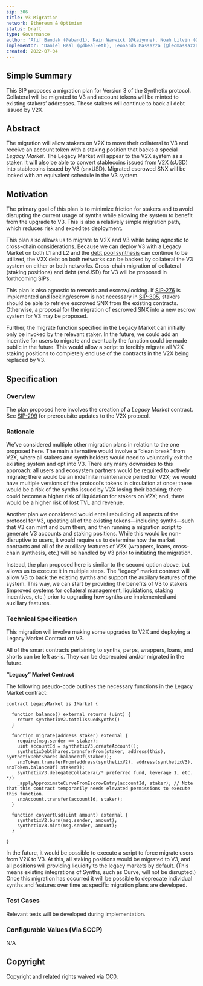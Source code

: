 ```yaml
---
sip: 306
title: V3 Migration
network: Ethereum & Optimism
status: Draft
type: Governance
author: 'Afif Bandak (@aband1), Kain Warwick (@kaiynne), Noah Litvin (@noahlitvin)'
implementor: 'Daniel Beal (@dbeal-eth), Leonardo Massazza (@leomassazza), Alejandro Santander (@ajsantander)'
created: 2022-07-04
---
```


<!--You can leave these HTML comments in your merged SIP and delete the visible duplicate text guides, they will not appear and may be helpful to refer to if you edit it again. This is the suggested template for new SIPs. Note that an SIP number will be assigned by an editor. When opening a pull request to submit your SIP, please use an abbreviated title in the filename, `sip-draft_title_abbrev.md`. The title should be 44 characters or less.-->

## Simple Summary

<!--"If you can't explain it simply, you don't understand it well enough." Simply describe the outcome the proposed changes intends to achieve. This should be non-technical and accessible to a casual community member.-->

This SIP proposes a migration plan for Version 3 of the Synthetix protocol. Collateral will be migrated to V3 and account tokens will be minted to existing stakers’ addresses. These stakers will continue to back all debt issued by V2X.

## Abstract

<!--A short (~200 word) description of the proposed change, the abstract should clearly describe the proposed change. This is what *will* be done if the SIP is implemented, not *why* it should be done or *how* it will be done. If the SIP proposes deploying a new contract, write, "we propose to deploy a new contract that will do x".-->

The migration will allow stakers on V2X to move their collateral to V3 and receive an account token with a staking position that backs a special _Legacy Market_. The Legacy Market will appear to the V2X system as a staker. It will also be able to convert stablecoins issued from V2X (sUSD) into stablecoins issued by V3 (snxUSD). Migrated escrowed SNX will be locked with an equivalent schedule in the V3 system.

## Motivation

<!--This is the problem statement. This is the *why* of the SIP. It should clearly explain *why* the current state of the protocol is inadequate.  It is critical that you explain *why* the change is needed, if the SIP proposes changing how something is calculated, you must address *why* the current calculation is innaccurate or wrong. This is not the place to describe how the SIP will address the issue!-->

The primary goal of this plan is to minimize friction for stakers and to avoid disrupting the current usage of synths while allowing the system to benefit from the upgrade to V3. This is also a relatively simple migration path, which reduces risk and expedites deployment.

This plan also allows us to migrate to V2X and V3 while being agnostic to cross-chain considerations. Because we can deploy V3 with a Legacy Market on both L1 and L2 and the [debt pool synthesis](https://sips.synthetix.io/sips/sip-165/) can continue to be utilized, the V2X debt on both networks can be backed by collateral the V3 system on either or both networks. Cross-chain migration of collateral (staking positions) and debt (snxUSD) for V3 will be proposed in forthcoming SIPs.

This plan is also agnostic to rewards and escrow/locking. If [SIP-276](https://sips.synthetix.io/sips/sip-276/) is implemented and locking/escrow is not necessary in [SIP-305](https://sips.synthetix.io/sips/sip-305/), stakers should be able to retrieve escrowed SNX from the existing contracts. Otherwise, a proposal for the migration of escrowed SNX into a new escrow system for V3 may be proposed.

Further, the migrate function specified in the Legacy Market can initially only be invoked by the relevant staker. In the future, we could add an incentive for users to migrate and eventually the function could be made public in the future. This would allow a script to forcibly migrate all V2X staking positions to completely end use of the contracts in the V2X being replaced by V3.

## Specification

<!--The specification should describe the syntax and semantics of any new feature, there are five sections
1. Overview
2. Rationale
3. Technical Specification
4. Test Cases
5. Configurable Values
-->

### Overview

<!--This is a high level overview of *how* the SIP will solve the problem. The overview should clearly describe how the new feature will be implemented.-->

The plan proposed here involves the creation of a _Legacy Market_ contract. See [SIP-299](https://sips.synthetix.io/sips/sip-299/) for prerequisite updates to the V2X protocol.

### Rationale

<!--This is where you explain the reasoning behind how you propose to solve the problem. Why did you propose to implement the change in this way, what were the considerations and trade-offs. The rationale fleshes out what motivated the design and why particular design decisions were made. It should describe alternate designs that were considered and related work. The rationale may also provide evidence of consensus within the community, and should discuss important objections or concerns raised during discussion.-->

We’ve considered multiple other migration plans in relation to the one proposed here. The main alternative would involve a “clean break” from V2X, where all stakers and synth holders would need to voluntarily exit the existing system and opt into V3. There any many downsides to this approach: all users and ecosystem partners would be required to actively migrate; there would be an indefinite maintenance period for V2X; we would have multiple versions of the protocol’s tokens in circulation at once; there would be a risk of the synths issued by V2X losing their backing; there could become a higher risk of liquidation for stakers on V2X; and, there would be a higher risk of lost TVL and revenue.

Another plan we considered would entail rebuilding all aspects of the protocol for V3, updating all of the existing tokens—including synths—such that V3 can mint and burn them, and then running a migration script to generate V3 accounts and staking positions. While this would be non-disruptive to users, it would require us to determine how the market contracts and all of the auxiliary features of V2X (wrappers, loans, cross-chain synthesis, etc.) will be handled by V3 prior to initiating the migration.

Instead, the plan proposed here is similar to the second option above, but allows us to execute it in multiple steps. The “legacy” market contract will allow V3 to back the existing synths and support the auxilary features of the system. This way, we can start by providing the benefits of V3 to stakers (improved systems for collateral management, liquidations, staking incentives, etc.) prior to upgrading how synths are implemented and auxiliary features.

### Technical Specification

<!--The technical specification should outline the public API of the changes proposed. That is, changes to any of the interfaces Synthetix currently exposes or the creations of new ones.-->

This migration will involve making some upgrades to V2X and deploying a Legacy Market Contract on V3.

All of the smart contracts pertaining to synths, perps, wrappers, loans, and shorts can be left as-is. They can be deprecated and/or migrated in the future.

**“Legacy” Market Contract**

The following pseudo-code outlines the necessary functions in the Legacy Market contract:

```solidity
contract LegacyMarket is IMarket {

  function balance() external returns (uint) {
    return synthetixV2.totalIssuedSynths()
  }

  function migrate(address staker) external {
    require(msg.sender == staker);
    uint accountId = synthetixV3.createAccount();
    synthetixDebtShares.transferFrom(staker, address(this), synthetixDebtShares.balanceOf(staker));
    snxToken.transferFrom(address(synthetixV2), address(synthetixV3), snxToken.balanceOf( staker));
    synthetixV3.delegateCollatera(/* preferred fund, leverage 1, etc. */)
    _applyApproximateCurveFromEscrowEntry(accountId, staker); // Note that this contract temporarily needs elevated permissions to execute this function.
    snxAccount.transfer(accountId, staker);
  }

  function convertUsd(uint amount) external {
    synthetixV2.burn(msg.sender, amount);
    synthetixV3.mint(msg.sender, amount);
  }

}
```

In the future, it would be possible to execute a script to force migrate users from V2X to V3. At this, all staking positions would be migrated to V3, and all positions will providing liquidity to the legacy markets by default. (This means existing integrations of Synths, such as Curve, will not be disrupted.) Once this migration has occurred it will be possible to deprecate individual synths and features over time as specific migration plans are developed.

### Test Cases

<!--Test cases for an implementation are mandatory for SIPs but can be included with the implementation..-->

Relevant tests will be developed during implementation.

### Configurable Values (Via SCCP)

N/A

## Copyright

Copyright and related rights waived via [CC0](https://creativecommons.org/publicdomain/zero/1.0/).
